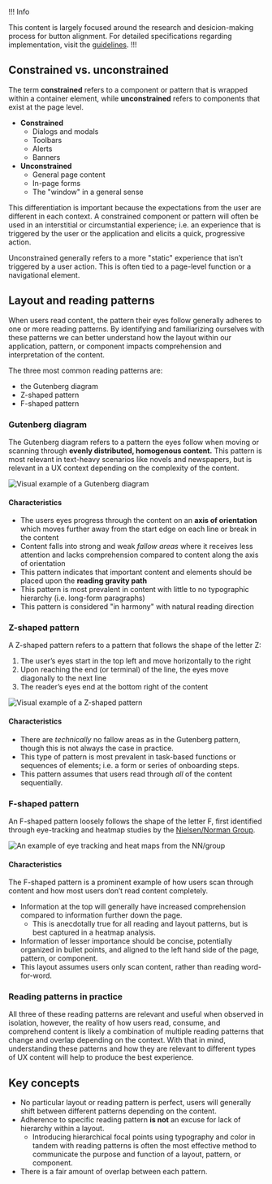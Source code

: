 !!! Info

This content is largely focused around the research and desicion-making process for button alignment. For detailed specifications regarding implementation, visit the [guidelines](/patterns/button-alignment?tab=guidelines).
!!!

## Constrained vs. unconstrained

The term **constrained** refers to a component or pattern that is wrapped within a container element, while **unconstrained** refers to components that exist at the page level.

- **Constrained**
    - Dialogs and modals
    - Toolbars
    - Alerts
    - Banners
- **Unconstrained**
    - General page content
    - In-page forms
    - The "window" in a general sense

This differentiation is important because the expectations from the user are different in each context. A constrained component or pattern will often be used in an interstitial or circumstantial experience; i.e. an experience that is triggered by the user or the application and elicits a quick, progressive action.

Unconstrained generally refers to a more "static" experience that isn’t triggered by a user action. This is often tied to a page-level function or a navigational element.

<!-- TODO 
**Insert some supporting images here**
-->

## Layout and reading patterns

When users read content, the pattern their eyes follow generally adheres to one or more reading patterns. By identifying and familiarizing ourselves with these patterns we can better understand how the layout within our application, pattern, or component impacts comprehension and interpretation of the content.

The three most common reading patterns are:

- the Gutenberg diagram
- Z-shaped pattern
- F-shaped pattern

### Gutenberg diagram

The Gutenberg diagram refers to a pattern the eyes follow when moving or scanning through **evenly distributed, homogenous content.** This pattern is most relevant in text-heavy scenarios like novels and newspapers, but is relevant in a UX context depending on the complexity of the content.

![Visual example of a Gutenberg diagram](/assets/patterns/button-organization/gutenberg-diagram.png)

#### Characteristics

- The users eyes progress through the content on an **axis of orientation** which moves further away from the start edge on each line or break in the content
- Content falls into strong and weak _fallow areas_ where it receives less attention and lacks comprehension compared to content along the axis of orientation
- This pattern indicates that important content and elements should be placed upon the **reading gravity path**
- This pattern is most prevalent in content with little to no typographic hierarchy (i.e. long-form paragraphs)
- This pattern is considered "in harmony" with natural reading direction

### Z-shaped pattern

A Z-shaped pattern refers to a pattern that follows the shape of the letter Z:

1. The user’s eyes start in the top left and move horizontally to the right
2. Upon reaching the end (or terminal) of the line, the eyes move diagonally to the next line
3. The reader’s eyes end at the bottom right of the content

![Visual example of a Z-shaped pattern](/assets/patterns/button-organization/z-shaped-pattern.png)

#### Characteristics

- There are _technically_ no fallow areas as in the Gutenberg pattern, though this is not always the case in practice.
- This type of pattern is most prevalent in task-based functions or sequences of elements; i.e. a form or series of onboarding steps.
- This pattern assumes that users read through _all_ of the content sequentially.

### F-shaped pattern

An F-shaped pattern loosely follows the shape of the letter F, first identified through eye-tracking and heatmap studies by the [Nielsen/Norman Group](https://www.nngroup.com/articles/f-shaped-pattern-reading-web-content-discovered/).

![An example of eye tracking and heat maps from the NN/group](/assets/patterns/button-organization/f-shaped-pattern-nn-group.jpeg)

#### Characteristics

The F-shaped pattern is a prominent example of how users scan through content and how most users don’t read content completely.

- Information at the top will generally have increased comprehension compared to information further down the page.
    - This is anecdotally true for all reading and layout patterns, but is best captured in a heatmap analysis.
- Information of lesser importance should be concise, potentially organized in bullet points, and aligned to the left hand side of the page, pattern, or component.
- This layout assumes users only scan content, rather than reading word-for-word.

### Reading patterns in practice

All three of these reading patterns are relevant and useful when observed in isolation, however, the reality of how users read, consume, and comprehend content is likely a combination of multiple reading patterns that change and overlap depending on the context. With that in mind, understanding these patterns and how they are relevant to different types of UX content will help to produce the best experience.

## Key concepts

- No particular layout or reading pattern is perfect, users will generally shift between different patterns depending on the content.
- Adherence to specific reading pattern **is not** an excuse for lack of hierarchy within a layout.
    - Introducing hierarchical focal points using typography and color in tandem with reading patterns is often the most effective method to communicate the purpose and function of a layout, pattern, or component.
- There is a fair amount of overlap between each pattern.